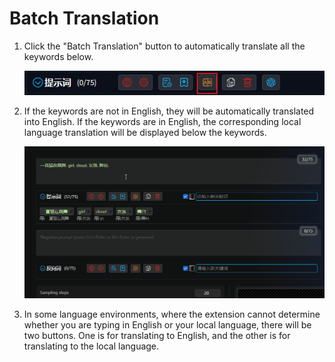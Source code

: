 # Batch Translation

1. Click the "Batch Translation" button to automatically translate all the keywords below.

    ![](./assets/images/BatchTranslation/translate.png)

2. If the keywords are not in English, they will be automatically translated into English. If the keywords are in English, the corresponding local language translation will be displayed below the keywords.

    ![](./assets/images/demo.translate.gif)

3. In some language environments, where the extension cannot determine whether you are typing in English or your local language, there will be two buttons. One is for translating to English, and the other is for translating to the local language.